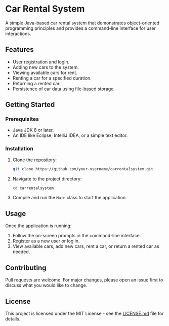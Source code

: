 # Car Rental System

A simple Java-based car rental system that demonstrates object-oriented programming principles and provides a command-line interface for user interactions.

## Features

- User registration and login.
- Adding new cars to the system.
- Viewing available cars for rent.
- Renting a car for a specified duration.
- Returning a rented car.
- Persistence of car data using file-based storage.

## Getting Started

### Prerequisites

- Java JDK 8 or later.
- An IDE like Eclipse, IntelliJ IDEA, or a simple text editor.

### Installation

1. Clone the repository:
   ```bash
   git clone https://github.com/your-username/carrentalsystem.git
   ```

2. Navigate to the project directory:
   ```bash
   cd carrentalsystem
   ```

3. Compile and run the `Main` class to start the application.

## Usage

Once the application is running:

1. Follow the on-screen prompts in the command-line interface.
2. Register as a new user or log in.
3. View available cars, add new cars, rent a car, or return a rented car as needed.

## Contributing

Pull requests are welcome. For major changes, please open an issue first to discuss what you would like to change.

## License

This project is licensed under the MIT License - see the [LICENSE.md](LICENSE.md) file for details.
